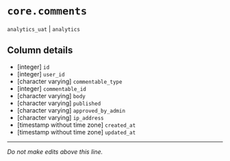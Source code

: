# `core.comments`
`analytics_uat` | `analytics`

## Column details
* [integer]   `id`
* [integer]   `user_id`
* [character varying] `commentable_type`
* [integer]   `commentable_id`
* [character varying] `body`
* [character varying] `published`
* [character varying] `approved_by_admin`
* [character varying] `ip_address`
* [timestamp without time zone] `created_at`
* [timestamp without time zone] `updated_at`

-------------------------------------------------------------------------------
*Do not make edits above this line.*
